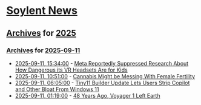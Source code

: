 # [Soylent News](../../../README.md)

## [Archives](../../index.md) for [2025](../index.md)

### [Archives](../../index.md) for [2025-09-11](index.md)

* [2025-09-11, 15:34:00](https://soylentnews.org/article.pl?sid=25/09/10/0624239&from=rss) - [Meta Reportedly Suppressed Research About How Dangerous its VR Headsets Are for Kids](https://soylentnews.org/article.pl?sid=25/09/10/0624239&from=rss)
* [2025-09-11, 10:51:00](https://soylentnews.org/article.pl?sid=25/09/10/0619236&from=rss) - [Cannabis Might be Messing With Female Fertility](https://soylentnews.org/article.pl?sid=25/09/10/0619236&from=rss)
* [2025-09-11, 06:05:00](https://soylentnews.org/article.pl?sid=25/09/10/0436239&from=rss) - [Tiny11 Builder Update Lets Users Strip Copilot and Other Bloat From Windows 11](https://soylentnews.org/article.pl?sid=25/09/10/0436239&from=rss)
* [2025-09-11, 01:19:00](https://soylentnews.org/article.pl?sid=25/09/10/0431231&from=rss) - [48 Years Ago, Voyager 1 Left Earth](https://soylentnews.org/article.pl?sid=25/09/10/0431231&from=rss)
